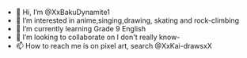 - 👋 Hi, I’m @XxBakuDynamite1
- 👀 I’m interested in anime,singing,drawing, skating and rock-climbing
- 🌱 I’m currently learning Grade 9 English
- 💞️ I’m looking to collaborate on I don't really know-
- 📫 How to reach me is on pixel art, search @XxKai-drawsxX

<!---
XxBakuDynamite1/XxBakuDynamite1 is a ✨ special ✨ repository because its `README.md` (this file) appears on your GitHub profile.
You can click the Preview link to take a look at your changes.
--->
